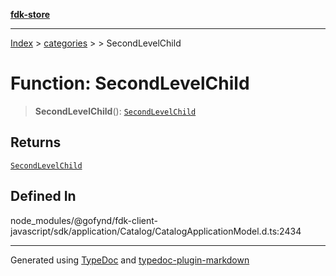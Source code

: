 [**fdk-store**](../../../README.md)
***

[Index](../../../API.md) > [categories](../../README.md) > [<internal>](../README.md) > SecondLevelChild

# Function: SecondLevelChild

> **SecondLevelChild**(): [`SecondLevelChild`](../type-aliases/type-alias.SecondLevelChild.md)

## Returns

[`SecondLevelChild`](../type-aliases/type-alias.SecondLevelChild.md)

## Defined In

node\_modules/@gofynd/fdk-client-javascript/sdk/application/Catalog/CatalogApplicationModel.d.ts:2434

***
Generated using [TypeDoc](https://typedoc.org/) and [typedoc-plugin-markdown](https://www.npmjs.com/package/typedoc-plugin-markdown)
